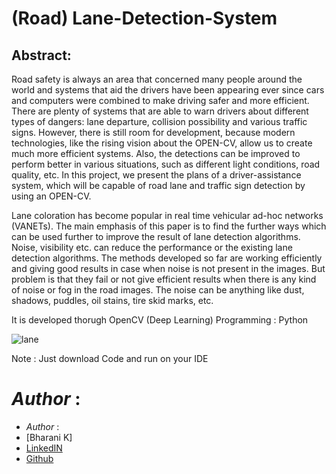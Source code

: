 # (Road) Lane-Detection-System

## Abstract:

Road safety is always an area that concerned many people around the world and systems that aid the drivers have been appearing ever since cars and computers were combined to make driving safer and more efficient. There are plenty of systems that are able to warn drivers about different types of dangers: lane departure, collision possibility and various traffic signs. However, there is still room for development, because modern technologies, like the rising vision about the OPEN-CV, allow us to create much more efficient systems. Also, the detections can be improved to perform better in various situations, such as different light conditions, road quality, etc. In this project, we present the plans of a driver-assistance system, which will be capable of road lane and traffic sign detection by using an OPEN-CV.

Lane coloration has become popular in real time vehicular ad-hoc networks (VANETs). The main emphasis of this paper is to find the further ways which can be used further to improve the result of lane detection algorithms. Noise, visibility etc. can reduce the performance or the existing lane detection algorithms. The methods developed so far are working efficiently and giving good results in case when noise is not present in the images. But problem is that they fail or not give efficient results when there is any kind of noise or fog in the road images. The noise can be anything like dust, shadows, puddles, oil stains, tire skid marks, etc.

It is developed thorugh OpenCV (Deep Learning)
Programming : Python

![lane](https://user-images.githubusercontent.com/28294942/137758174-63d7c31d-b9f9-4c95-8295-559cf0ab2593.jpeg)

Note : Just download Code and run on your IDE

# _Author_ :

- _Author_ :
- [Bharani K]
- [LinkedIN](https://www.linkedin.com/in/bharani-k-10824b299)
- [Github](https://github.com/Bharani1611)
